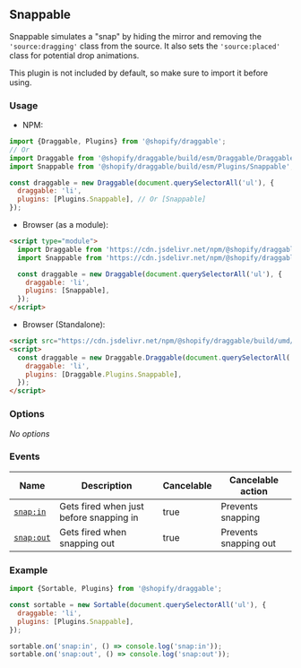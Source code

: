 ## Snappable

Snappable simulates a "snap" by hiding the mirror and removing the `'source:dragging'` class from the source.
It also sets the `'source:placed'` class for potential drop animations.

This plugin is not included by default, so make sure to import it before using.

### Usage

- NPM:

```js
import {Draggable, Plugins} from '@shopify/draggable';
// Or
import Draggable from '@shopify/draggable/build/esm/Draggable/Draggable';
import Snappable from '@shopify/draggable/build/esm/Plugins/Snappable';

const draggable = new Draggable(document.querySelectorAll('ul'), {
  draggable: 'li',
  plugins: [Plugins.Snappable], // Or [Snappable]
});
```

- Browser (as a module):

```html
<script type="module">
  import Draggable from 'https://cdn.jsdelivr.net/npm/@shopify/draggable/build/esm/Draggable/Draggable.mjs';
  import Snappable from 'https://cdn.jsdelivr.net/npm/@shopify/draggable/build/esm/Plugins/Snappable.mjs';

  const draggable = new Draggable(document.querySelectorAll('ul'), {
    draggable: 'li',
    plugins: [Snappable],
  });
</script>
```

- Browser (Standalone):

```html
<script src="https://cdn.jsdelivr.net/npm/@shopify/draggable/build/umd/index.min.js"></script>
<script>
  const draggable = new Draggable.Draggable(document.querySelectorAll('ul'), {
    draggable: 'li',
    plugins: [Draggable.Plugins.Snappable],
  });
</script>
```

### Options

_No options_

### Events

| Name                  | Description                             | Cancelable | Cancelable action     |
| --------------------- | --------------------------------------- | ---------- | --------------------- |
| [`snap:in`][snapin]   | Gets fired when just before snapping in | true       | Prevents snapping     |
| [`snap:out`][snapout] | Gets fired when snapping out            | true       | Prevents snapping out |

[snapin]: SnappableEvent#snapinevent
[snapout]: SnappableEvent#snapoutevent

### Example

```js
import {Sortable, Plugins} from '@shopify/draggable';

const sortable = new Sortable(document.querySelectorAll('ul'), {
  draggable: 'li',
  plugins: [Plugins.Snappable],
});

sortable.on('snap:in', () => console.log('snap:in'));
sortable.on('snap:out', () => console.log('snap:out'));
```
